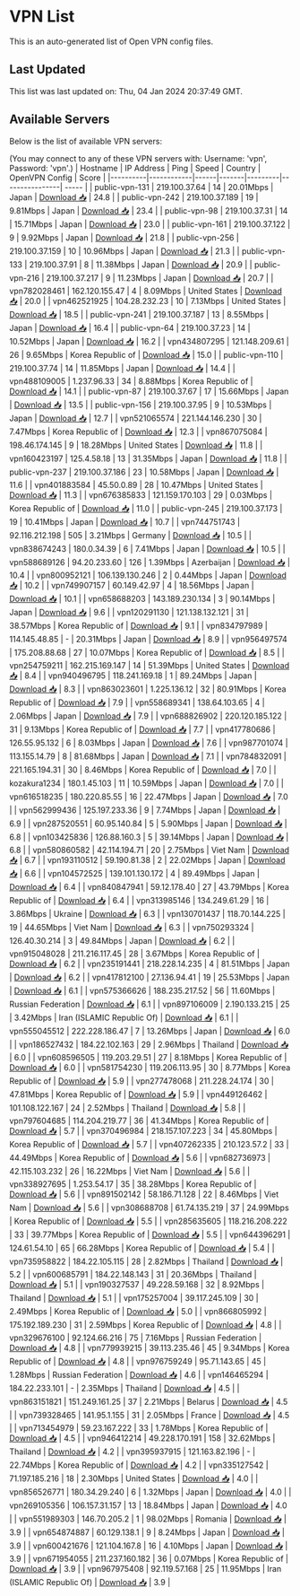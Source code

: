 # VPN List

This is an auto-generated list of Open VPN config files.

## Last Updated

This list was last updated on: Thu, 04 Jan 2024 20:37:49 GMT.

## Available Servers

Below is the list of available VPN servers:

(You may connect to any of these VPN servers with: Username: 'vpn', Password: 'vpn'.)
| Hostname | IP Address | Ping | Speed | Country | OpenVPN Config | Score |
|----------|------------|------|-------|---------|----------------| ----- |
| public-vpn-131 | 219.100.37.64 | 14 | 20.01Mbps | Japan | [Download 📥](./configs/server_0_JP.ovpn) | 24.8 |
| public-vpn-242 | 219.100.37.189 | 19 | 9.81Mbps | Japan | [Download 📥](./configs/server_1_JP.ovpn) | 23.4 |
| public-vpn-98 | 219.100.37.31 | 14 | 15.71Mbps | Japan | [Download 📥](./configs/server_2_JP.ovpn) | 23.0 |
| public-vpn-161 | 219.100.37.122 | 9 | 9.92Mbps | Japan | [Download 📥](./configs/server_3_JP.ovpn) | 21.8 |
| public-vpn-256 | 219.100.37.159 | 10 | 10.96Mbps | Japan | [Download 📥](./configs/server_4_JP.ovpn) | 21.3 |
| public-vpn-133 | 219.100.37.91 | 8 | 11.38Mbps | Japan | [Download 📥](./configs/server_5_JP.ovpn) | 20.9 |
| public-vpn-216 | 219.100.37.217 | 9 | 11.23Mbps | Japan | [Download 📥](./configs/server_6_JP.ovpn) | 20.7 |
| vpn782028461 | 162.120.155.47 | 4 | 8.09Mbps | United States | [Download 📥](./configs/server_7_US.ovpn) | 20.0 |
| vpn462521925 | 104.28.232.23 | 10 | 7.13Mbps | United States | [Download 📥](./configs/server_8_US.ovpn) | 18.5 |
| public-vpn-241 | 219.100.37.187 | 13 | 8.55Mbps | Japan | [Download 📥](./configs/server_9_JP.ovpn) | 16.4 |
| public-vpn-64 | 219.100.37.23 | 14 | 10.52Mbps | Japan | [Download 📥](./configs/server_10_JP.ovpn) | 16.2 |
| vpn434807295 | 121.148.209.61 | 26 | 9.65Mbps | Korea Republic of | [Download 📥](./configs/server_11_KR.ovpn) | 15.0 |
| public-vpn-110 | 219.100.37.74 | 14 | 11.85Mbps | Japan | [Download 📥](./configs/server_12_JP.ovpn) | 14.4 |
| vpn488109005 | 1.237.96.33 | 34 | 8.88Mbps | Korea Republic of | [Download 📥](./configs/server_13_KR.ovpn) | 14.1 |
| public-vpn-87 | 219.100.37.67 | 17 | 15.66Mbps | Japan | [Download 📥](./configs/server_14_JP.ovpn) | 13.5 |
| public-vpn-156 | 219.100.37.95 | 9 | 10.53Mbps | Japan | [Download 📥](./configs/server_15_JP.ovpn) | 12.7 |
| vpn521065574 | 221.144.146.230 | 30 | 7.47Mbps | Korea Republic of | [Download 📥](./configs/server_16_KR.ovpn) | 12.3 |
| vpn867075084 | 198.46.174.145 | 9 | 18.28Mbps | United States | [Download 📥](./configs/server_17_US.ovpn) | 11.8 |
| vpn160423197 | 125.4.58.18 | 13 | 31.35Mbps | Japan | [Download 📥](./configs/server_18_JP.ovpn) | 11.8 |
| public-vpn-237 | 219.100.37.186 | 23 | 10.58Mbps | Japan | [Download 📥](./configs/server_19_JP.ovpn) | 11.6 |
| vpn401883584 | 45.50.0.89 | 28 | 10.47Mbps | United States | [Download 📥](./configs/server_20_US.ovpn) | 11.3 |
| vpn676385833 | 121.159.170.103 | 29 | 0.03Mbps | Korea Republic of | [Download 📥](./configs/server_21_KR.ovpn) | 11.0 |
| public-vpn-245 | 219.100.37.173 | 19 | 10.41Mbps | Japan | [Download 📥](./configs/server_22_JP.ovpn) | 10.7 |
| vpn744751743 | 92.116.212.198 | 505 | 3.21Mbps | Germany | [Download 📥](./configs/server_23_DE.ovpn) | 10.5 |
| vpn838674243 | 180.0.34.39 | 6 | 7.41Mbps | Japan | [Download 📥](./configs/server_24_JP.ovpn) | 10.5 |
| vpn588689126 | 94.20.233.60 | 126 | 1.39Mbps | Azerbaijan | [Download 📥](./configs/server_25_AZ.ovpn) | 10.4 |
| vpn800952121 | 106.139.130.246 | 2 | 0.44Mbps | Japan | [Download 📥](./configs/server_26_JP.ovpn) | 10.2 |
| vpn749907157 | 60.149.42.97 | 4 | 18.56Mbps | Japan | [Download 📥](./configs/server_27_JP.ovpn) | 10.1 |
| vpn658688203 | 143.189.230.134 | 3 | 90.14Mbps | Japan | [Download 📥](./configs/server_28_JP.ovpn) | 9.6 |
| vpn120291130 | 121.138.132.121 | 31 | 38.57Mbps | Korea Republic of | [Download 📥](./configs/server_29_KR.ovpn) | 9.1 |
| vpn834797989 | 114.145.48.85 | - | 20.31Mbps | Japan | [Download 📥](./configs/server_30_JP.ovpn) | 8.9 |
| vpn956497574 | 175.208.88.68 | 27 | 10.07Mbps | Korea Republic of | [Download 📥](./configs/server_31_KR.ovpn) | 8.5 |
| vpn254759211 | 162.215.169.147 | 14 | 51.39Mbps | United States | [Download 📥](./configs/server_32_US.ovpn) | 8.4 |
| vpn940496795 | 118.241.169.18 | 1 | 89.24Mbps | Japan | [Download 📥](./configs/server_33_JP.ovpn) | 8.3 |
| vpn863023601 | 1.225.136.12 | 32 | 80.91Mbps | Korea Republic of | [Download 📥](./configs/server_34_KR.ovpn) | 7.9 |
| vpn558689341 | 138.64.103.65 | 4 | 2.06Mbps | Japan | [Download 📥](./configs/server_35_JP.ovpn) | 7.9 |
| vpn688826902 | 220.120.185.122 | 31 | 9.13Mbps | Korea Republic of | [Download 📥](./configs/server_36_KR.ovpn) | 7.7 |
| vpn417780686 | 126.55.95.132 | 6 | 8.03Mbps | Japan | [Download 📥](./configs/server_37_JP.ovpn) | 7.6 |
| vpn987701074 | 113.155.14.79 | 8 | 81.68Mbps | Japan | [Download 📥](./configs/server_38_JP.ovpn) | 7.1 |
| vpn784832091 | 221.165.194.31 | 30 | 8.46Mbps | Korea Republic of | [Download 📥](./configs/server_39_KR.ovpn) | 7.0 |
| kozakura1234 | 180.1.45.103 | 11 | 10.59Mbps | Japan | [Download 📥](./configs/server_40_JP.ovpn) | 7.0 |
| vpn616518235 | 180.220.85.55 | 16 | 22.47Mbps | Japan | [Download 📥](./configs/server_41_JP.ovpn) | 7.0 |
| vpn562999436 | 125.197.233.36 | 9 | 7.74Mbps | Japan | [Download 📥](./configs/server_42_JP.ovpn) | 6.9 |
| vpn287520551 | 60.95.140.84 | 5 | 5.90Mbps | Japan | [Download 📥](./configs/server_43_JP.ovpn) | 6.8 |
| vpn103425836 | 126.88.160.3 | 5 | 39.14Mbps | Japan | [Download 📥](./configs/server_44_JP.ovpn) | 6.8 |
| vpn580860582 | 42.114.194.71 | 20 | 2.75Mbps | Viet Nam | [Download 📥](./configs/server_45_VN.ovpn) | 6.7 |
| vpn193110512 | 59.190.81.38 | 2 | 22.02Mbps | Japan | [Download 📥](./configs/server_46_JP.ovpn) | 6.6 |
| vpn104572525 | 139.101.130.172 | 4 | 89.49Mbps | Japan | [Download 📥](./configs/server_47_JP.ovpn) | 6.4 |
| vpn840847941 | 59.12.178.40 | 27 | 43.79Mbps | Korea Republic of | [Download 📥](./configs/server_48_KR.ovpn) | 6.4 |
| vpn313985146 | 134.249.61.29 | 16 | 3.86Mbps | Ukraine | [Download 📥](./configs/server_49_UA.ovpn) | 6.3 |
| vpn130701437 | 118.70.144.225 | 19 | 44.65Mbps | Viet Nam | [Download 📥](./configs/server_50_VN.ovpn) | 6.3 |
| vpn750293324 | 126.40.30.214 | 3 | 49.84Mbps | Japan | [Download 📥](./configs/server_51_JP.ovpn) | 6.2 |
| vpn915048028 | 211.216.117.45 | 28 | 3.67Mbps | Korea Republic of | [Download 📥](./configs/server_52_KR.ovpn) | 6.2 |
| vpn235191441 | 218.228.14.235 | 4 | 81.51Mbps | Japan | [Download 📥](./configs/server_53_JP.ovpn) | 6.2 |
| vpn417812100 | 27.136.94.41 | 19 | 25.53Mbps | Japan | [Download 📥](./configs/server_54_JP.ovpn) | 6.1 |
| vpn575366626 | 188.235.217.52 | 56 | 11.60Mbps | Russian Federation | [Download 📥](./configs/server_55_RU.ovpn) | 6.1 |
| vpn897106009 | 2.190.133.215 | 25 | 3.42Mbps | Iran (ISLAMIC Republic Of) | [Download 📥](./configs/server_56_IR.ovpn) | 6.1 |
| vpn555045512 | 222.228.186.47 | 7 | 13.26Mbps | Japan | [Download 📥](./configs/server_57_JP.ovpn) | 6.0 |
| vpn186527432 | 184.22.102.163 | 29 | 2.96Mbps | Thailand | [Download 📥](./configs/server_58_TH.ovpn) | 6.0 |
| vpn608596505 | 119.203.29.51 | 27 | 8.18Mbps | Korea Republic of | [Download 📥](./configs/server_59_KR.ovpn) | 6.0 |
| vpn581754230 | 119.206.113.95 | 30 | 8.77Mbps | Korea Republic of | [Download 📥](./configs/server_60_KR.ovpn) | 5.9 |
| vpn277478068 | 211.228.24.174 | 30 | 47.81Mbps | Korea Republic of | [Download 📥](./configs/server_61_KR.ovpn) | 5.9 |
| vpn449126462 | 101.108.122.167 | 24 | 2.52Mbps | Thailand | [Download 📥](./configs/server_62_TH.ovpn) | 5.8 |
| vpn797604685 | 114.204.219.77 | 36 | 41.34Mbps | Korea Republic of | [Download 📥](./configs/server_63_KR.ovpn) | 5.7 |
| vpn370496984 | 218.157.107.223 | 34 | 45.80Mbps | Korea Republic of | [Download 📥](./configs/server_64_KR.ovpn) | 5.7 |
| vpn407262335 | 210.123.57.2 | 33 | 44.49Mbps | Korea Republic of | [Download 📥](./configs/server_65_KR.ovpn) | 5.6 |
| vpn682736973 | 42.115.103.232 | 26 | 16.22Mbps | Viet Nam | [Download 📥](./configs/server_66_VN.ovpn) | 5.6 |
| vpn338927695 | 1.253.54.17 | 35 | 38.28Mbps | Korea Republic of | [Download 📥](./configs/server_67_KR.ovpn) | 5.6 |
| vpn891502142 | 58.186.71.128 | 22 | 8.46Mbps | Viet Nam | [Download 📥](./configs/server_68_VN.ovpn) | 5.6 |
| vpn308688708 | 61.74.135.219 | 37 | 24.99Mbps | Korea Republic of | [Download 📥](./configs/server_69_KR.ovpn) | 5.5 |
| vpn285635605 | 118.216.208.222 | 33 | 39.77Mbps | Korea Republic of | [Download 📥](./configs/server_70_KR.ovpn) | 5.5 |
| vpn644396291 | 124.61.54.10 | 65 | 66.28Mbps | Korea Republic of | [Download 📥](./configs/server_71_KR.ovpn) | 5.4 |
| vpn735958822 | 184.22.105.115 | 28 | 2.82Mbps | Thailand | [Download 📥](./configs/server_72_TH.ovpn) | 5.2 |
| vpn600685791 | 184.22.148.143 | 31 | 20.36Mbps | Thailand | [Download 📥](./configs/server_73_TH.ovpn) | 5.1 |
| vpn190327537 | 49.228.59.168 | 32 | 8.92Mbps | Thailand | [Download 📥](./configs/server_74_TH.ovpn) | 5.1 |
| vpn175257004 | 39.117.245.109 | 30 | 2.49Mbps | Korea Republic of | [Download 📥](./configs/server_75_KR.ovpn) | 5.0 |
| vpn866805992 | 175.192.189.230 | 31 | 2.59Mbps | Korea Republic of | [Download 📥](./configs/server_76_KR.ovpn) | 4.8 |
| vpn329676100 | 92.124.66.216 | 75 | 7.16Mbps | Russian Federation | [Download 📥](./configs/server_77_RU.ovpn) | 4.8 |
| vpn779939215 | 39.113.235.46 | 45 | 9.34Mbps | Korea Republic of | [Download 📥](./configs/server_78_KR.ovpn) | 4.8 |
| vpn976759249 | 95.71.143.65 | 45 | 1.28Mbps | Russian Federation | [Download 📥](./configs/server_79_RU.ovpn) | 4.6 |
| vpn146465294 | 184.22.233.101 | - | 2.35Mbps | Thailand | [Download 📥](./configs/server_80_TH.ovpn) | 4.5 |
| vpn863151821 | 151.249.161.25 | 37 | 2.21Mbps | Belarus | [Download 📥](./configs/server_81_BY.ovpn) | 4.5 |
| vpn739328465 | 141.95.1.155 | 31 | 2.05Mbps | France | [Download 📥](./configs/server_82_FR.ovpn) | 4.5 |
| vpn713454979 | 59.23.167.222 | 33 | 1.78Mbps | Korea Republic of | [Download 📥](./configs/server_83_KR.ovpn) | 4.5 |
| vpn946412214 | 49.228.170.191 | 158 | 32.62Mbps | Thailand | [Download 📥](./configs/server_84_TH.ovpn) | 4.2 |
| vpn395937915 | 121.163.82.196 | - | 22.74Mbps | Korea Republic of | [Download 📥](./configs/server_85_KR.ovpn) | 4.2 |
| vpn335127542 | 71.197.185.216 | 18 | 2.30Mbps | United States | [Download 📥](./configs/server_86_US.ovpn) | 4.0 |
| vpn856526771 | 180.34.29.240 | 6 | 1.32Mbps | Japan | [Download 📥](./configs/server_87_JP.ovpn) | 4.0 |
| vpn269105356 | 106.157.31.157 | 13 | 18.84Mbps | Japan | [Download 📥](./configs/server_88_JP.ovpn) | 4.0 |
| vpn551989303 | 146.70.205.2 | 1 | 98.02Mbps | Romania | [Download 📥](./configs/server_89_RO.ovpn) | 3.9 |
| vpn654874887 | 60.129.138.1 | 9 | 8.24Mbps | Japan | [Download 📥](./configs/server_90_JP.ovpn) | 3.9 |
| vpn600421676 | 121.104.167.8 | 16 | 4.10Mbps | Japan | [Download 📥](./configs/server_91_JP.ovpn) | 3.9 |
| vpn671954055 | 211.237.160.182 | 36 | 0.07Mbps | Korea Republic of | [Download 📥](./configs/server_92_KR.ovpn) | 3.9 |
| vpn967975408 | 92.119.57.168 | 25 | 11.95Mbps | Iran (ISLAMIC Republic Of) | [Download 📥](./configs/server_93_IR.ovpn) | 3.9 |
